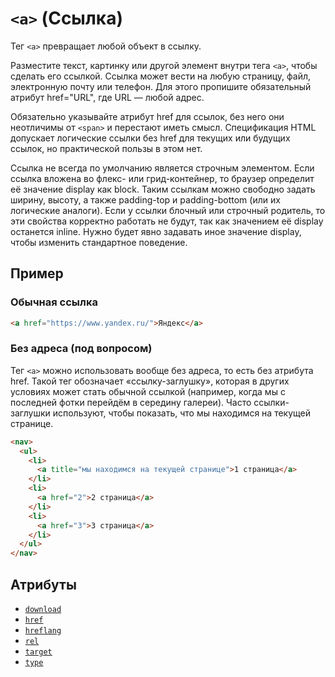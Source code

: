 # `<a>` (Ссылка)

Тег `<a>` превращает любой объект в ссылку.

Разместите текст, картинку или другой элемент внутри тега `<a>`, чтобы сделать его ссылкой. Ссылка может вести на любую страницу, файл, электронную почту или телефон. Для этого пропишите обязательный атрибут href="URL", где URL — любой адрес.

Обязательно указывайте атрибут href для ссылок, без него они неотличимы от `<span>` и перестают иметь смысл. Спецификация HTML допускает логические ссылки без href для текущих или будущих ссылок, но практической пользы в этом нет.

Ссылка не всегда по умолчанию является строчным элементом. Если ссылка вложена во флекс- или грид-контейнер, то браузер определит её значение display как block. Таким ссылкам можно свободно задать ширину, высоту, а также padding-top и padding-bottom (или их логические аналоги). Если у ссылки блочный или строчный родитель, то эти свойства корректно работать не будут, так как значением её display останется inline. Нужно будет явно задавать иное значение display, чтобы изменить стандартное поведение.

## Пример

### Обычная ссылка

```html
<a href="https://www.yandex.ru/">Яндекс</a>
```

### Без адреса (под вопросом)

Тег `<a>` можно использовать вообще без адреса, то есть без атрибута href. Такой тег обозначает «ссылку-заглушку», которая в других условиях может стать обычной ссылкой (например, когда мы с последней фотки перейдём в середину галереи). Часто ссылки-заглушки используют, чтобы показать, что мы находимся на текущей странице.

```html
<nav>
  <ul>
    <li>
      <a title="мы находимся на текущей странице">1 страница</a>
    </li>
    <li>
      <a href="2">2 страница</a>
    </li>
    <li>
      <a href="3">3 страница</a>
    </li>
  </ul>
</nav>
```

## Атрибуты

- [`download`](<../ATTRIBUTES/download (ЗАГРУЗКА ФАЙЛА).md>)
- [`href`](<../ATTRIBUTES/href (ССЫЛКА НА URL).md>)
- [`hreflang`](<../ATTRIBUTES/hreflang (ЯЗЫК ДОКУМЕНТА ПО ССЫЛКЕ).md>)
- [`rel`](<../ATTRIBUTES/rel (СВЯЗЬ ССЫЛКИ СО СТРАНИЦЕЙ).md>)
- [`target`](<../ATTRIBUTES/target (СПОСОБ ОТКРЫТИЯ ССЫЛКИ).md>)
- [`type`](<../ATTRIBUTES/type (ТИП ДОКУМЕНТА ПО ССЫЛКЕ).md>)
